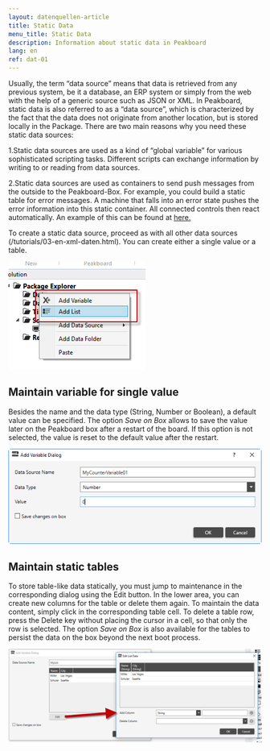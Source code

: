 ```yaml
---
layout: datenquellen-article
title: Static Data
menu_title: Static Data
description: Information about static data in Peakboard
lang: en
ref: dat-01
---
```

Usually, the term “data source” means that data is retrieved from any previous system, be it a database, an ERP system or simply from the web with the help of a generic source such as JSON or XML. In Peakboard, static data is also referred to as a “data source”, which is characterized by the fact that the data does not originate from another location, but is stored locally in the Package. There are two main reasons why you need these static data sources:

1.Static data sources are used as a kind of “global variable” for various sophisticated scripting tasks. Different scripts can exchange information by writing to or reading from data sources.

2.Static data sources are used as containers to send push messages from the outside to the Peakboard-Box. For example, you could build a static table for error messages. A machine that falls into an error state pushes the error information into this static container. All connected controls then react automatically. An example of this can be found at [here.](/misc/02-en-push-messages.html)

To create a static data source, proceed as with all other data sources (/tutorials/03-en-xml-daten.html). You can create either a single value or a table.

![Add Static Data](/assets/images/data-sources/static-data/add-data-dialog.png)

## Maintain variable for single value

Besides the name and the data type (String, Number or Boolean), a default value can be specified. The option *Save on Box* allows to save the value later on the Peakboard box after a restart of the board. If this option is not selected, the value is reset to the default value after the restart.

![Add Static Data](/assets/images/data-sources/static-data/static-single-variable.png)

## Maintain static tables

To store table-like data statically, you must jump to maintenance in the corresponding dialog using the Edit button. In the lower area, you can create new columns for the table or delete them again. To maintain the data content, simply click in the corresponding table cell. To delete a table row, press the Delete key without placing the cursor in a cell, so that only the row is selected.
The option *Save on Box* is also available for the tables to persist the data on the box beyond the next boot process.

![Add Static Data](/assets/images/data-sources/static-data/static-table-variable.png)


